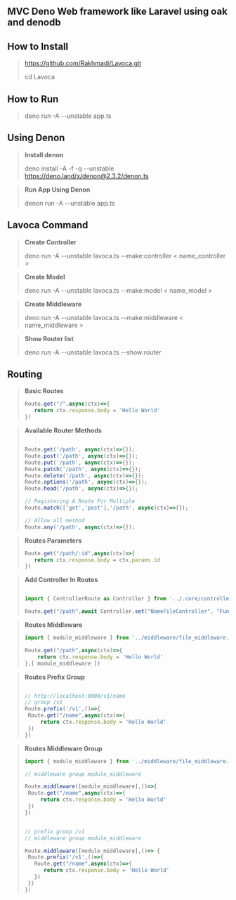 <h2> MVC Deno Web framework like Laravel using oak and denodb</h2>

## How to Install 

> https://github.com/Rakhmadi/Lavoca.git
>
> cd Lavoca
>

## How to Run 

> deno run -A --unstable app.ts
>
>
## **Using Denon**

>
>**Install denon** 
>
>deno install -A -f -q --unstable https://deno.land/x/denon@2.3.2/denon.ts

>**Run App Using Denon** 
>
>denon run -A --unstable app.ts

## **Lavoca Command**
>
>
>**Create Controller**
>
>deno run -A --unstable lavoca.ts --make:controller < name_controller >

>**Create Model**
>
>deno run -A --unstable lavoca.ts --make:model < name_model >

>**Create Middleware**
>
>deno run -A --unstable lavoca.ts --make:middleware < name_middleware >


>**Show Router list**
>
>deno run -A --unstable lavoca.ts --show:router


## **Routing**
>
>**Basic Routes**
>```ts
>Route.get("/",async(ctx)=>{
>    return ctx.response.body = 'Hello World'
>}) 
>```

>
>**Available Router Methods**
>
>```ts
>
>Route.get('/path', async(ctx)=>{});
>Route.post('/path', async(ctx)=>{});
>Route.put('/path', async(ctx)=>{});
>Route.patch('/path', async(ctx)=>{});
>Route.delete('/path', async(ctx)=>{});
>Route.options('/path', async(ctx)=>{});
>Route.head('/path', async(ctx)=>{});
>
>// Registering A Route For Multiple
>Route.match(['get','post'],'/path', async(ctx)=>{});
>
>// Allow all method
>Route.any('/path', async(ctx)=>{});
>
>
>```

>
>
>**Routes Parameters**
>
>```ts
>Route.get("/path/:id",async(ctx)=>{
>    return ctx.response.body = ctx.params.id
>}) 
>```

>
>
>**Add Controller In Routes**
>
>```ts
>
>import { ControllerRoute as Controller } from '../.core/controller___.ts'
>
>Route.get("/path",await Controller.set("NameFileController", "Function"))
>
>```

>
>
>**Routes Middleware**
>
>```ts
>import { module_middleware } from '../middleware/file_middleware.ts'
>
>Route.get("/path",async(ctx)=>{
>     return ctx.response.body = 'Hello World'
>},[ module_middleware ]) 
>```

>
>
>**Routes Prefix Group**
>
>```ts
>
> // http://localhost:8000/v1/name
> // group /v1
>Route.prefix('/v1',()=>{
>  Route.get("/name",async(ctx)=>{
>      return ctx.response.body = 'Hello World'
>  })     
>})
>
>```

>**Routes Middleware Group**
>
>```ts
>import { module_middleware } from '../middleware/file_middleware.ts'
>
> // middleware group module_middleware
>
>Route.middleware([module_middleware],()=>{
>  Route.get("/name",async(ctx)=>{
>      return ctx.response.body = 'Hello World'
>  })     
>})
>
>
> // prefix group /v1
> // middleware group module_middleware
>
>Route.middleware([module_middleware],()=> {
>  Route.prefix('/v1',()=>{
>    Route.get("/name",async(ctx)=>{
>       return ctx.response.body = 'Hello World'
>    })     
>  })
>})
>
>
>```



